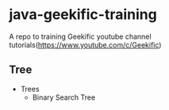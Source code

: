 # java-geekific-training
A repo to training Geekific youtube channel tutorials(https://www.youtube.com/c/Geekific)


## Tree
- Trees
  - Binary Search Tree